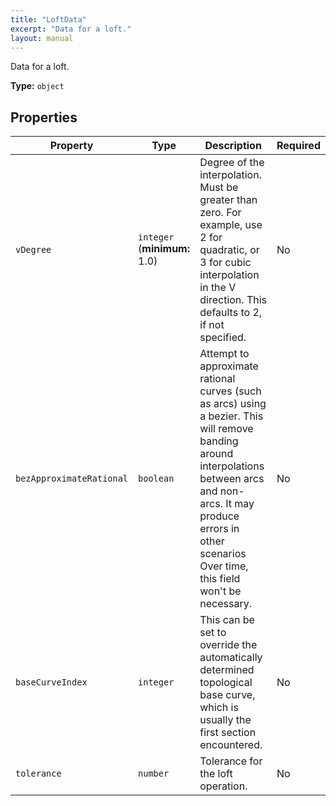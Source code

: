 ```yaml
---
title: "LoftData"
excerpt: "Data for a loft."
layout: manual
---
```


Data for a loft.

**Type:** `object`





## Properties

| Property | Type | Description | Required |
|----------|------|-------------|----------|
| `vDegree` |`integer` (**minimum:** 1.0)| Degree of the interpolation. Must be greater than zero. For example, use 2 for quadratic, or 3 for cubic interpolation in the V direction. This defaults to 2, if not specified. | No |
| `bezApproximateRational` |`boolean`| Attempt to approximate rational curves (such as arcs) using a bezier. This will remove banding around interpolations between arcs and non-arcs.  It may produce errors in other scenarios Over time, this field won&#x27;t be necessary. | No |
| `baseCurveIndex` |`integer`| This can be set to override the automatically determined topological base curve, which is usually the first section encountered. | No |
| `tolerance` |`number`| Tolerance for the loft operation. | No |


